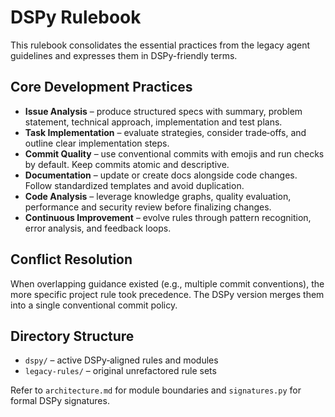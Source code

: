 # DSPy Rulebook

This rulebook consolidates the essential practices from the legacy agent guidelines and expresses them in DSPy-friendly terms.

## Core Development Practices
- **Issue Analysis** – produce structured specs with summary, problem statement, technical approach, implementation and test plans.
- **Task Implementation** – evaluate strategies, consider trade‑offs, and outline clear implementation steps.
- **Commit Quality** – use conventional commits with emojis and run checks by default. Keep commits atomic and descriptive.
- **Documentation** – update or create docs alongside code changes. Follow standardized templates and avoid duplication.
- **Code Analysis** – leverage knowledge graphs, quality evaluation, performance and security review before finalizing changes.
- **Continuous Improvement** – evolve rules through pattern recognition, error analysis, and feedback loops.

## Conflict Resolution
When overlapping guidance existed (e.g., multiple commit conventions), the more specific project rule took precedence. The DSPy version merges them into a single conventional commit policy.

## Directory Structure
- `dspy/` – active DSPy‑aligned rules and modules
- `legacy-rules/` – original unrefactored rule sets

Refer to `architecture.md` for module boundaries and `signatures.py` for formal DSPy signatures.
